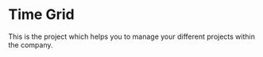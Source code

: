# Time Grid

This is the project which helps you to manage your different projects within the company.
